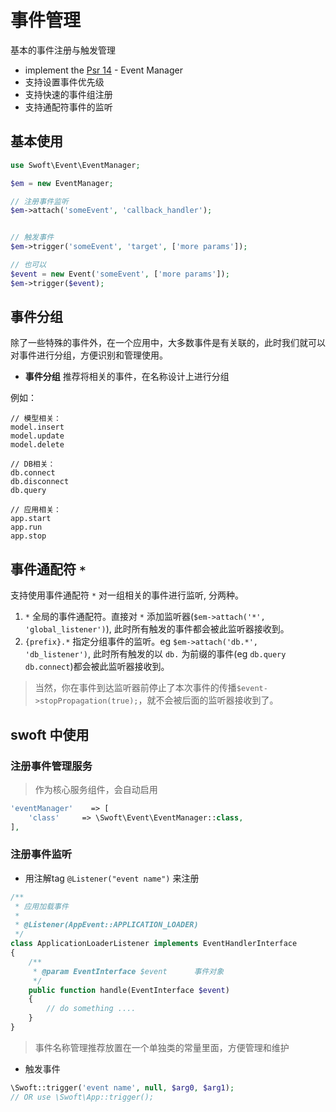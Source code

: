 # 事件管理

基本的事件注册与触发管理

- implement the [Psr 14](https://github.com/php-fig/fig-standards/blob/master/proposed/event-manager.md) - Event Manager
- 支持设置事件优先级
- 支持快速的事件组注册
- 支持通配符事件的监听
 
## 基本使用

```php
use Swoft\Event\EventManager;

$em = new EventManager;

// 注册事件监听
$em->attach('someEvent', 'callback_handler');


// 触发事件
$em->trigger('someEvent', 'target', ['more params']);

// 也可以
$event = new Event('someEvent', ['more params']);
$em->trigger($event);
```

## 事件分组

除了一些特殊的事件外，在一个应用中，大多数事件是有关联的，此时我们就可以对事件进行分组，方便识别和管理使用。

- **事件分组**  推荐将相关的事件，在名称设计上进行分组

例如：

```text
// 模型相关：
model.insert
model.update
model.delete

// DB相关：
db.connect
db.disconnect
db.query

// 应用相关：
app.start
app.run
app.stop
```

## 事件通配符 `*`

支持使用事件通配符 `*` 对一组相关的事件进行监听, 分两种。

1. `*` 全局的事件通配符。直接对 `*` 添加监听器(`$em->attach('*', 'global_listener')`), 此时所有触发的事件都会被此监听器接收到。
2. `{prefix}.*` 指定分组事件的监听。eg `$em->attach('db.*', 'db_listener')`, 此时所有触发的以 `db.` 为前缀的事件(eg `db.query` `db.connect`)都会被此监听器接收到。

> 当然，你在事件到达监听器前停止了本次事件的传播`$event->stopPropagation(true);`，就不会被后面的监听器接收到了。

## swoft 中使用

### 注册事件管理服务

> 作为核心服务组件，会自动启用

```php
'eventManager'    => [
    'class'     => \Swoft\Event\EventManager::class,
],		     
```

### 注册事件监听

- 用注解tag `@Listener("event name")` 来注册

```php
/**
 * 应用加载事件
 *
 * @Listener(AppEvent::APPLICATION_LOADER)
 */
class ApplicationLoaderListener implements EventHandlerInterface
{
    /**
     * @param EventInterface $event      事件对象
     */
    public function handle(EventInterface $event)
    {
        // do something ....
    }
}
```

> 事件名称管理推荐放置在一个单独类的常量里面，方便管理和维护

- 触发事件

```php
\Swoft::trigger('event name', null, $arg0, $arg1);
// OR use \Swoft\App::trigger();
```
